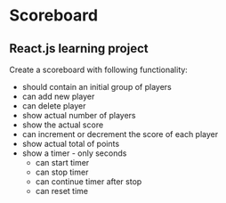 # Scoreboard
## React.js learning project

  Create a scoreboard with following functionality:
* should contain an initial group of players
* can add new player
* can delete player
* show actual number of players
* show the actual score
* can increment or decrement the score of each player
* show actual total of points
* show a timer - only seconds
  - can start timer
  - can stop timer
  - can continue timer after stop
  - can reset time 